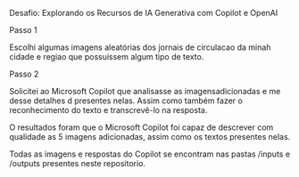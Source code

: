 Desafio: Explorando os Recursos de IA Generativa com Copilot e OpenAI

Passo 1

Escolhi algumas imagens aleatórias dos jornais de circulacao da minah cidade e regiao que possuíssem algum tipo de texto.

Passo 2

Solicitei ao Microsoft Copilot que analisasse as imagensadicionadas  e me desse detalhes d presentes nelas. 
Assim como também fazer o reconhecimento do texto e transcrevê-lo na resposta.

O resultados foram que o Microsoft Copilot foi capaz de descrever com qualidade as 5 imagens adicionadas, assim como os textos presentes nelas.

Todas as imagens e respostas do Copilot se encontram nas pastas /inputs e /outputs presentes neste repositorio.

